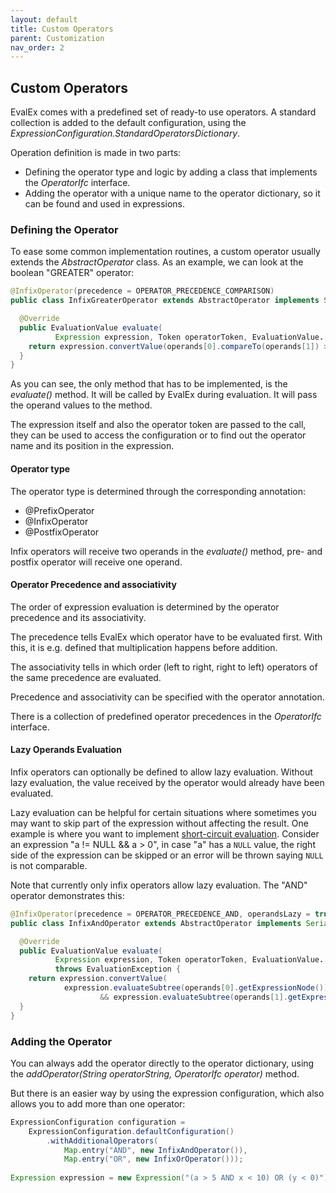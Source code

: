 ```yaml
---
layout: default
title: Custom Operators
parent: Customization
nav_order: 2
---
```


## Custom Operators

EvalEx comes with a predefined set of ready-to use operators.
A standard collection is added to the default configuration, using the
_ExpressionConfiguration.StandardOperatorsDictionary_.

Operation definition is made in two parts:

- Defining the operator type and logic by adding a class that implements the _OperatorIfc_
  interface.
- Adding the operator with a unique name to the operator dictionary, so it can be found and used in
  expressions.

### Defining the Operator

To ease some common implementation routines, a custom operator usually extends the
_AbstractOperator_ class.
As an example, we can look at the boolean "GREATER" operator:

```java
@InfixOperator(precedence = OPERATOR_PRECEDENCE_COMPARISON)
public class InfixGreaterOperator extends AbstractOperator implements Serializable {

  @Override
  public EvaluationValue evaluate(
          Expression expression, Token operatorToken, EvaluationValue... operands) {
    return expression.convertValue(operands[0].compareTo(operands[1]) > 0);
  }
}
```

As you can see, the only method that has to be implemented, is the _evaluate()_ method. It will be
called by EvalEx during evaluation. It will pass the operand values to the method.

The expression itself and also the operator token are passed to the call, they can be used to
access the configuration or to find out the operator name and its position in the expression.

#### Operator type

The operator type is determined through the corresponding annotation:

- @PrefixOperator
- @InfixOperator
- @PostfixOperator

Infix operators will receive two operands in the _evaluate()_ method, pre- and postfix operator will
receive one operand.

#### Operator Precedence and associativity

The order of expression evaluation is determined by the operator precedence and its associativity.

The precedence tells EvalEx which operator have to be evaluated first. With this, it is e.g. defined
that multiplication happens before addition.

The associativity tells in which order (left to right, right to left) operators of the same
precedence are evaluated.

Precedence and associativity can be specified with the operator annotation.

There is a collection of predefined operator precedences in the _OperatorIfc_ interface.

#### Lazy Operands Evaluation

Infix operators can optionally be defined to allow lazy evaluation. Without lazy evaluation,
the value received by the operator would already have been evaluated.

Lazy evaluation can be helpful for certain situations where sometimes you may want to skip
part of the expression without affecting the result. One example is where you want to implement
[short-circuit evaluation](https://en.wikipedia.org/wiki/Short-circuit_evaluation). Consider an expression
"a != NULL && a > 0", in case "a" has a `NULL` value, the right side of the expression can be skipped
or an error will be thrown saying `NULL` is not comparable.

Note that currently only infix operators allow lazy evaluation. The "AND" operator demonstrates this:

```java
@InfixOperator(precedence = OPERATOR_PRECEDENCE_AND, operandsLazy = true)
public class InfixAndOperator extends AbstractOperator implements Serializable {

  @Override
  public EvaluationValue evaluate(
          Expression expression, Token operatorToken, EvaluationValue... operands)
          throws EvaluationException {
    return expression.convertValue(
            expression.evaluateSubtree(operands[0].getExpressionNode()).getBooleanValue()
                    && expression.evaluateSubtree(operands[1].getExpressionNode()).getBooleanValue());
  }
}
```

### Adding the Operator

You can always add the operator directly to the operator dictionary, using the
_addOperator(String operatorString, OperatorIfc operator)_ method.

But there is an easier way by using the expression configuration, which also allows you to add more
than one operator:

```java
ExpressionConfiguration configuration =
    ExpressionConfiguration.defaultConfiguration()
        .withAdditionalOperators(
            Map.entry("AND", new InfixAndOperator()),
            Map.entry("OR", new InfixOrOperator()));
    
Expression expression = new Expression("(a > 5 AND x < 10) OR (y < 0)");
```

